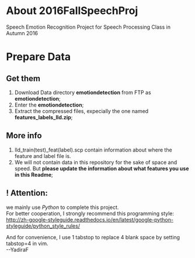 # About 2016FallSpeechProj
Speech Emotion Recognition Project for Speech Processing Class in Autumn 2016

# Prepare Data

## Get them
1. Download Data directory **emotiondetection** from FTP as **emotiondetection**;
2. Enter the **emotiondetection**;
3. Extract the compressed files, expecially the one named **features_labels_lld.zip**;

## More info
1. lld_train(test)_feat(label).scp contain information about where the feature and label file is.
2. We will not contain data in this repository for the sake of space and speed. But **please update the information about what features you use in this Readme**;

! Attention:
--------------------------------------------------
we mainly use $Python$ to complete this project.  
For better cooperation, I strongly recommend this programming style:  
http://zh-google-styleguide.readthedocs.io/en/latest/google-python-styleguide/python_style_rules/  

And for convenience, I use 1 tabstop to replace 4 blank space by setting tabstop=4 in vim.  
--YadiraF  

